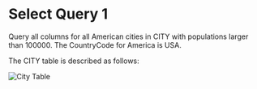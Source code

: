 # Select Query 1
Query all columns for all American cities in CITY with populations larger than 100000. The CountryCode for America is USA.

The CITY table is described as follows:

![City Table](https://s3.amazonaws.com/hr-challenge-images/9336/1449345840-5f0a551030-Station.jpg)
